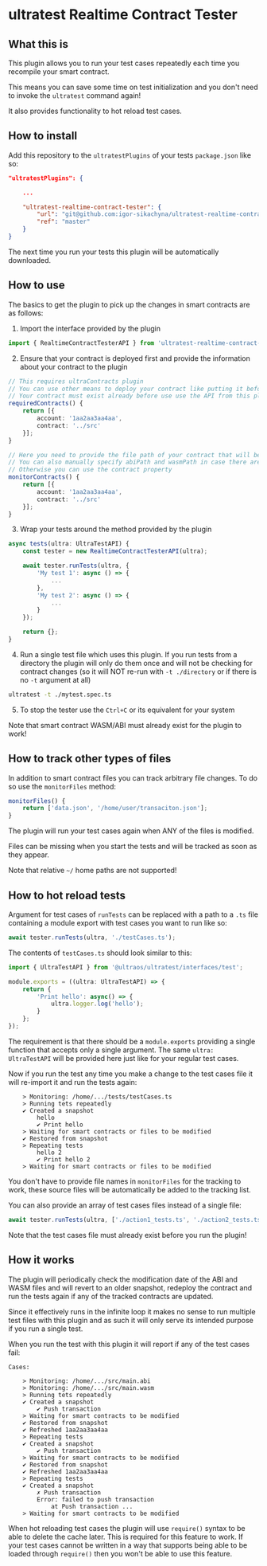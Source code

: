 # ultratest Realtime Contract Tester

## What this is

This plugin allows you to run your test cases repeatedly each time you recompile your smart contract.

This means you can save some time on test initialization and you don't need to invoke the `ultratest` command again!

It also provides functionality to hot reload test cases.

## How to install

Add this repository to the `ultratestPlugins` of your tests `package.json` like so:

```json
"ultratestPlugins": {

    ...

    "ultratest-realtime-contract-tester": {
        "url": "git@github.com:igor-sikachyna/ultratest-realtime-contract-tester.git",
        "ref": "master"
    }
}
```

The next time you run your tests this plugin will be automatically downloaded.

## How to use

The basics to get the plugin to pick up the changes in smart contracts are as follows:

1. Import the interface provided by the plugin

```ts
import { RealtimeContractTesterAPI } from 'ultratest-realtime-contract-tester'
```

2. Ensure that your contract is deployed first and provide the information about your contract to the plugin

```ts
// This requires ultraContracts plugin
// You can use other means to deploy your contract like putting it before using the API from the tester
// Your contract must exist already before use use the API from this plugin
requiredContracts() {
    return [{
        account: '1aa2aa3aa4aa',
        contract: '../src'
    }];
}

// Here you need to provide the file path of your contract that will be monitored for changes
// You can also manually specify abiPath and wasmPath in case there are multiple in the same directory
// Otherwise you can use the contract property
monitorContracts() {
    return [{
        account: '1aa2aa3aa4aa',
        contract: '../src'
    }];
}
```

3. Wrap your tests around the method provided by the plugin

```ts
async tests(ultra: UltraTestAPI) {
    const tester = new RealtimeContractTesterAPI(ultra);

    await tester.runTests(ultra, {
        'My test 1': async () => {
            ...
        },
        'My test 2': async () => {
            ...
        }
    });

    return {};
}
```

4. Run a single test file which uses this plugin. If you run tests from a directory the plugin will only do them once and will not be checking for contract changes (so it will NOT re-run with `-t ./directory` or if there is no `-t` argument at all)

```sh
ultratest -t ./mytest.spec.ts
```

5. To stop the tester use the `Ctrl+C` or its equivalent for your system

Note that smart contract WASM/ABI must already exist for the plugin to work!

## How to track other types of files

In addition to smart contract files you can track arbitrary file changes. To do so use the `monitorFiles` method:

```ts
monitorFiles() {
    return ['data.json', '/home/user/transaciton.json'];
}
```

The plugin will run your test cases again when ANY of the files is modified.

Files can be missing when you start the tests and will be tracked as soon as they appear.

Note that relative `~/` home paths are not supported!

## How to hot reload tests

Argument for test cases of `runTests` can be replaced with a path to a `.ts` file containing a module export with test cases you want to run like so:

```ts
await tester.runTests(ultra, './testCases.ts');
```

The contents of `testCases.ts` should look similar to this:

```ts
import { UltraTestAPI } from '@ultraos/ultratest/interfaces/test';

module.exports = ((ultra: UltraTestAPI) => {
    return {
        'Print hello': async() => {
            ultra.logger.log('hello');
        }
    };
});
```

The requirement is that there should be a `module.exports` providing a single function that accepts only a single argument. The same `ultra: UltraTestAPI` will be provided here just like for your regular test cases.

Now if you run the test any time you make a change to the test cases file it will re-import it and run the tests again:

```
    > Monitoring: /home/.../tests/testCases.ts
    > Running tets repeatedly
    ✔ Created a snapshot
        hello
        ✔ Print hello
    > Waiting for smart contracts or files to be modified
    ✔ Restored from snapshot
    > Repeating tests
        hello 2
        ✔ Print hello 2
    > Waiting for smart contracts or files to be modified
```

You don't have to provide file names in `monitorFiles` for the tracking to work, these source files will be automatically be added to the tracking list.

You can also provide an array of test cases files instead of a single file:

```ts
await tester.runTests(ultra, ['./action1_tests.ts', './action2_tests.ts']);
```

Note that the test cases file must already exist before you run the plugin!

## How it works

The plugin will periodically check the modification date of the ABI and WASM files and will revert to an older snapshot, redeploy the contract and run the tests again if any of the tracked contracts are updated.

Since it effectively runs in the infinite loop it makes no sense to run multiple test files with this plugin and as such it will only serve its intended purpose if you run a single test.

When you run the test with this plugin it will report if any of the test cases fail:

```
Cases: 

    > Monitoring: /home/.../src/main.abi
    > Monitoring: /home/.../src/main.wasm
    > Running tets repeatedly
    ✔ Created a snapshot
        ✔ Push transaction
    > Waiting for smart contracts to be modified
    ✔ Restored from snapshot
    ✔ Refreshed 1aa2aa3aa4aa
    > Repeating tests
    ✔ Created a snapshot
        ✔ Push transaction
    > Waiting for smart contracts to be modified
    ✔ Restored from snapshot
    ✔ Refreshed 1aa2aa3aa4aa
    > Repeating tests
    ✔ Created a snapshot
        ✗ Push transaction
        Error: failed to push transaction
            at Push transaction ...
    > Waiting for smart contracts to be modified
```

When hot reloading test cases the plugin will use `require()` syntax to be able to delete the cache later. This is required for this feature to work. If your test cases cannot be written in a way that supports being able to be loaded through `require()` then you won't be able to use this feature.